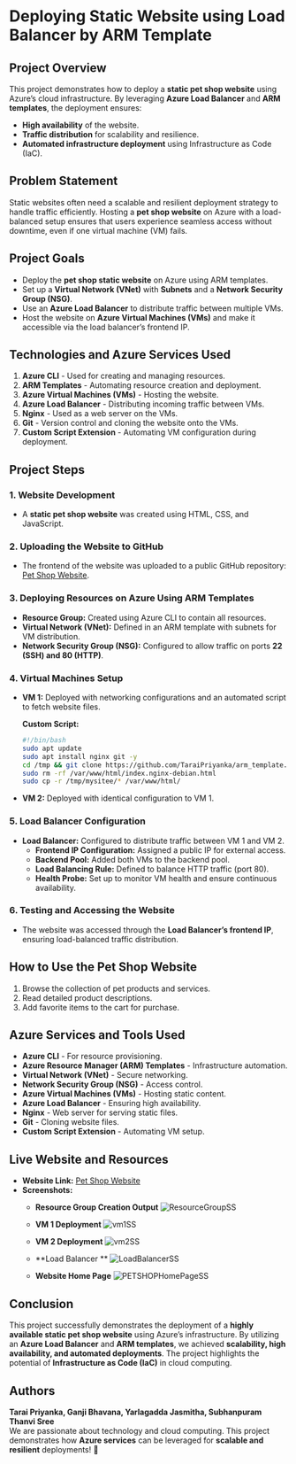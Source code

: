 # Deploying Static Website using Load Balancer by ARM Template

## Project Overview

This project demonstrates how to deploy a **static pet shop website** using Azure’s cloud infrastructure. By leveraging **Azure Load Balancer** and **ARM templates**, the deployment ensures:

- **High availability** of the website.
- **Traffic distribution** for scalability and resilience.
- **Automated infrastructure deployment** using Infrastructure as Code (IaC).

## Problem Statement

Static websites often need a scalable and resilient deployment strategy to handle traffic efficiently. Hosting a **pet shop website** on Azure with a load-balanced setup ensures that users experience seamless access without downtime, even if one virtual machine (VM) fails.

## Project Goals

- Deploy the **pet shop static website** on Azure using ARM templates.
- Set up a **Virtual Network (VNet)** with **Subnets** and a **Network Security Group (NSG)**.
- Use an **Azure Load Balancer** to distribute traffic between multiple VMs.
- Host the website on **Azure Virtual Machines (VMs)** and make it accessible via the load balancer’s frontend IP.

## Technologies and Azure Services Used

1. **Azure CLI** - Used for creating and managing resources.
2. **ARM Templates** - Automating resource creation and deployment.
3. **Azure Virtual Machines (VMs)** - Hosting the website.
4. **Azure Load Balancer** - Distributing incoming traffic between VMs.
5. **Nginx** - Used as a web server on the VMs.
6. **Git** - Version control and cloning the website onto the VMs.
7. **Custom Script Extension** - Automating VM configuration during deployment.

## Project Steps

### 1. Website Development
- A **static pet shop website** was created using HTML, CSS, and JavaScript.

### 2. Uploading the Website to GitHub
- The frontend of the website was uploaded to a public GitHub repository: [Pet Shop Website](https://github.com/TaraiPriyanka/arm_template.git).

### 3. Deploying Resources on Azure Using ARM Templates
- **Resource Group:** Created using Azure CLI to contain all resources.
- **Virtual Network (VNet):** Defined in an ARM template with subnets for VM distribution.
- **Network Security Group (NSG):** Configured to allow traffic on ports **22 (SSH) and 80 (HTTP)**.

### 4. Virtual Machines Setup
- **VM 1:** Deployed with networking configurations and an automated script to fetch website files.

  **Custom Script:**
  ```bash
  #!/bin/bash
  sudo apt update
  sudo apt install nginx git -y
  cd /tmp && git clone https://github.com/TaraiPriyanka/arm_template.git mysitee
  sudo rm -rf /var/www/html/index.nginx-debian.html
  sudo cp -r /tmp/mysitee/* /var/www/html/
  ```

- **VM 2:** Deployed with identical configuration to VM 1.

### 5. Load Balancer Configuration
- **Load Balancer:** Configured to distribute traffic between VM 1 and VM 2.
  - **Frontend IP Configuration:** Assigned a public IP for external access.
  - **Backend Pool:** Added both VMs to the backend pool.
  - **Load Balancing Rule:** Defined to balance HTTP traffic (port 80).
  - **Health Probe:** Set up to monitor VM health and ensure continuous availability.

### 6. Testing and Accessing the Website
- The website was accessed through the **Load Balancer’s frontend IP**, ensuring load-balanced traffic distribution.

## How to Use the Pet Shop Website

1. Browse the collection of pet products and services.
2. Read detailed product descriptions.
3. Add favorite items to the cart for purchase.

## Azure Services and Tools Used

- **Azure CLI** - For resource provisioning.
- **Azure Resource Manager (ARM) Templates** - Infrastructure automation.
- **Virtual Network (VNet)** - Secure networking.
- **Network Security Group (NSG)** - Access control.
- **Azure Virtual Machines (VMs)** - Hosting static content.
- **Azure Load Balancer** - Ensuring high availability.
- **Nginx** - Web server for serving static files.
- **Git** - Cloning website files.
- **Custom Script Extension** - Automating VM setup.

## Live Website and Resources

- **Website Link:** [Pet Shop Website](https://github.com/TaraiPriyanka/arm_template.git)
- **Screenshots:**
  - **Resource Group Creation Output**
    ![ResourceGroupSS](https://github.com/user-attachments/assets/f0c7a739-481b-4237-a908-014aa559e3ea)

  - **VM 1 Deployment**
    ![vm1SS](https://github.com/user-attachments/assets/ff12fee0-f6fb-4636-af57-3ce3206ff479)

  - **VM 2 Deployment**
    ![vm2SS](https://github.com/user-attachments/assets/8b24d05f-44e2-47c8-b643-acb20f8a389d)

  - **Load Balancer **
   ![LoadBalancerSS](https://github.com/user-attachments/assets/c7517bc5-da5a-4475-8760-e8c1344ff1b4)

  - **Website Home Page**
   ![PETSHOPHomePageSS](https://github.com/user-attachments/assets/88c35f4e-f4b6-4195-908c-8c9014ac8f53)

## Conclusion

This project successfully demonstrates the deployment of a **highly available static pet shop website** using Azure’s infrastructure. By utilizing an **Azure Load Balancer** and **ARM templates**, we achieved **scalability, high availability, and automated deployments**. The project highlights the potential of **Infrastructure as Code (IaC)** in cloud computing.

## Authors

**Tarai Priyanka, Ganji Bhavana, Yarlagadda Jasmitha, Subhanpuram Thanvi Sree**  
We are passionate about technology and cloud computing. This project demonstrates how **Azure services** can be leveraged for **scalable and resilient** deployments! 🚀

